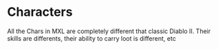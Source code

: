 # Characters

All the Chars in MXL are completely different that classic Diablo II. Their skills are differents, their ability to carry loot is different, etc



